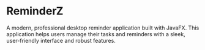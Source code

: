 # ReminderZ
A modern, professional desktop reminder application built with JavaFX. This application helps users manage their tasks and reminders with a sleek, user-friendly interface and robust features.
